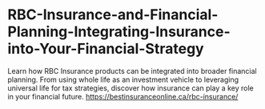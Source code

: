 # RBC-Insurance-and-Financial-Planning-Integrating-Insurance-into-Your-Financial-Strategy
Learn how RBC Insurance products can be integrated into broader financial planning. From using whole life as an investment vehicle to leveraging universal life for tax strategies, discover how insurance can play a key role in your financial future.  https://bestinsuranceonline.ca/rbc-insurance/

